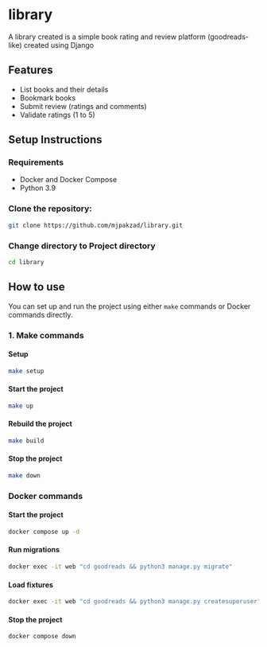 # library
A library created is a simple book rating and review platform (goodreads-like) created using Django

## Features

- List books and their details
- Bookmark books
- Submit review (ratings and comments)
- Validate ratings (1 to 5)

## Setup Instructions

### Requirements

- Docker and Docker Compose
- Python 3.9

### Clone the repository:
   ```bash
   git clone https://github.com/mjpakzad/library.git
   ```

### Change directory to Project directory
```bash
cd library
```
   
## How to use
You can set up and run the project using either `make` commands or Docker commands directly.

### 1. Make commands

#### Setup
```bash
make setup
```

#### Start the project
```bash
make up
```

#### Rebuild the project
```bash
make build
```

#### Stop the project
```bash
make down
```

### Docker commands

#### Start the project
```bash
docker compose up -d
```

#### Run migrations
```bash
docker exec -it web "cd goodreads && python3 manage.py migrate"
```

#### Load fixtures
```bash
docker exec -it web "cd goodreads && python3 manage.py createsuperuser""
```

#### Stop the project
```
docker compose down
```